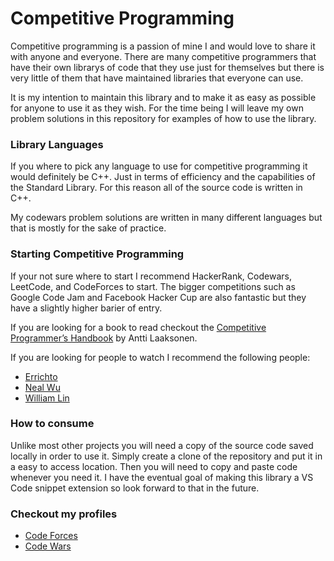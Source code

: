 # Competitive Programming

Competitive programming is a passion of mine I and would love to share it with
anyone and everyone. There are many competitive programmers that have their own
librarys of code that they use just for themselves but there is very little of 
them that have maintained libraries that everyone can use. 

It is my intention to maintain this library and to make it as easy as possible
for anyone to use it as they wish. For the time being I will leave my own problem
solutions in this repository for examples of how to use the library.

### Library Languages

If you where to pick any language to use for competitive programming it would
definitely be C++. Just in terms of efficiency and the capabilities of the 
Standard Library. For this reason all of the source code is written in C++. 

My codewars problem solutions are written in many different languages but that is
mostly for the sake of practice.

### Starting Competitive Programming

If your not sure where to start I recommend HackerRank, Codewars, LeetCode, and
CodeForces to start. The bigger competitions such as Google Code Jam and 
Facebook Hacker Cup are also fantastic but they have a slightly higher
barier of entry.

If you are looking for a book to read checkout the 
[Competitive Programmer’s Handbook](https://cses.fi/book/book.pdf) by Antti 
Laaksonen.

If you are looking for people to watch I recommend the following people:
- [Errichto](https://www.youtube.com/c/Errichto)
- [Neal Wu](https://www.youtube.com/c/NealWuProgramming)
- [William Lin](https://www.youtube.com/c/WilliamLin168)

### How to consume

Unlike most other projects you will need a copy of the source code saved locally
in order to use it. Simply create a clone of the repository and put it in
a easy to access location. Then you will need to copy and paste code whenever 
you need it. I have the eventual goal of making this library a VS Code snippet
extension so look forward to that in the future.

### Checkout my profiles
- [Code Forces](https://codeforces.com/profile/BrandonPacewic)
- [Code Wars](https://www.codewars.com/users/BrandonPacewic)